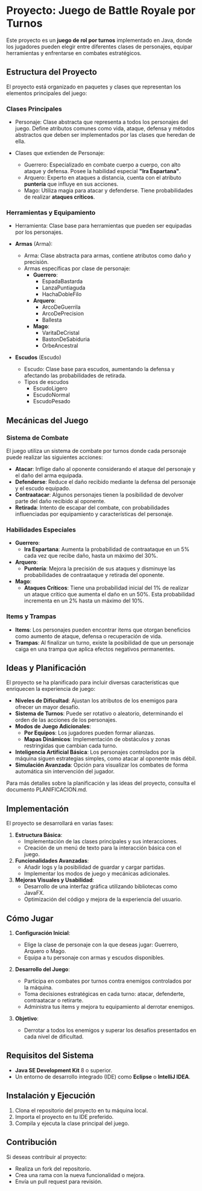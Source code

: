 # Proyecto: Juego de Battle Royale por Turnos

Este proyecto es un **juego de rol por turnos** implementado en Java, donde los jugadores pueden elegir entre diferentes clases de personajes, equipar herramientas y enfrentarse en combates estratégicos.

## Estructura del Proyecto

El proyecto está organizado en paquetes y clases que representan los elementos principales del juego:

### Clases Principales

- Personaje: Clase abstracta que representa a todos los personajes del juego. Define atributos comunes como vida, ataque, defensa y métodos abstractos que deben ser implementados por las clases que heredan de ella.

- Clases que extienden de Personaje:
  - Guerrero: Especializado en combate cuerpo a cuerpo, con alto ataque y defensa. Posee la habilidad especial **"Ira Espartana"**.
  - Arquero: Experto en ataques a distancia, cuenta con el atributo **puntería** que influye en sus acciones.
  - Mago: Utiliza magia para atacar y defenderse. Tiene probabilidades de realizar **ataques críticos**.

### Herramientas y Equipamiento

- Herramienta: Clase base para herramientas que pueden ser equipadas por los personajes.

- **Armas** (Arma):
  - Arma: Clase abstracta para armas, contiene atributos como daño y precisión.
  - Armas específicas por clase de personaje:
    - **Guerrero**:
      - EspadaBastarda
      - LanzaPuntiaguda
      - HachaDobleFilo
    - **Arquero**:
      - ArcoDeGuerrila
      - ArcoDePrecision
      - Ballesta
    - **Mago**:
      - VaritaDeCristal
      - BastonDeSabiduria
      - OrbeAncestral

- **Escudos** (Escudo)
  - Escudo: Clase base para escudos, aumentando la defensa y afectando las probabilidades de retirada.
  - Tipos de escudos
    - EscudoLigero
    - EscudoNormal
    - EscudoPesado

## Mecánicas del Juego

### Sistema de Combate

El juego utiliza un sistema de combate por turnos donde cada personaje puede realizar las siguientes acciones:

- **Atacar**: Inflige daño al oponente considerando el ataque del personaje y el daño del arma equipada.
- **Defenderse**: Reduce el daño recibido mediante la defensa del personaje y el escudo equipado.
- **Contraatacar**: Algunos personajes tienen la posibilidad de devolver parte del daño recibido al oponente.
- **Retirada**: Intento de escapar del combate, con probabilidades influenciadas por equipamiento y características del personaje.

### Habilidades Especiales

- **Guerrero**:
  - **Ira Espartana**: Aumenta la probabilidad de contraataque en un 5% cada vez que recibe daño, hasta un máximo del 30%.
- **Arquero**:
  - **Puntería**: Mejora la precisión de sus ataques y disminuye las probabilidades de contraataque y retirada del oponente.
- **Mago**:
  - **Ataques Críticos**: Tiene una probabilidad inicial del 1% de realizar un ataque crítico que aumenta el daño en un 50%. Esta probabilidad incrementa en un 2% hasta un máximo del 10%.

### Items y Trampas

- **Items**: Los personajes pueden encontrar items que otorgan beneficios como aumento de ataque, defensa o recuperación de vida.
- **Trampas**: Al finalizar un turno, existe la posibilidad de que un personaje caiga en una trampa que aplica efectos negativos permanentes.

## Ideas y Planificación

El proyecto se ha planificado para incluir diversas características que enriquecen la experiencia de juego:

- **Niveles de Dificultad**: Ajustan los atributos de los enemigos para ofrecer un mayor desafío.
- **Sistema de Turnos**: Puede ser rotativo o aleatorio, determinando el orden de las acciones de los personajes.
- **Modos de Juego Adicionales**:
  - **Por Equipos**: Los jugadores pueden formar alianzas.
  - **Mapas Dinámicos**: Implementación de obstáculos y zonas restringidas que cambian cada turno.
- **Inteligencia Artificial Básica**: Los personajes controlados por la máquina siguen estrategias simples, como atacar al oponente más débil.
- **Simulación Avanzada**: Opción para visualizar los combates de forma automática sin intervención del jugador.

Para más detalles sobre la planificación y las ideas del proyecto, consulta el documento PLANIFICACION.md.

## Implementación

El proyecto se desarrollará en varias fases:

1. **Estructura Básica**:
   - Implementación de las clases principales y sus interacciones.
   - Creación de un menú de texto para la interacción básica con el juego.
2. **Funcionalidades Avanzadas**:
   - Añadir logs y la posibilidad de guardar y cargar partidas.
   - Implementar los modos de juego y mecánicas adicionales.
3. **Mejoras Visuales y Usabilidad**:
   - Desarrollo de una interfaz gráfica utilizando bibliotecas como JavaFX.
   - Optimización del código y mejora de la experiencia del usuario.

## Cómo Jugar

1. **Configuración Inicial**:
   - Elige la clase de personaje con la que deseas jugar: Guerrero, Arquero o Mago.
   - Equipa a tu personaje con armas y escudos disponibles.

2. **Desarrollo del Juego**:
   - Participa en combates por turnos contra enemigos controlados por la máquina.
   - Toma decisiones estratégicas en cada turno: atacar, defenderte, contraatacar o retirarte.
   - Administra tus items y mejora tu equipamiento al derrotar enemigos.

3. **Objetivo**:
   - Derrotar a todos los enemigos y superar los desafíos presentados en cada nivel de dificultad.

## Requisitos del Sistema

- **Java SE Development Kit** 8 o superior.
- Un entorno de desarrollo integrado (IDE) como **Eclipse** o **IntelliJ IDEA**.

## Instalación y Ejecución

1. Clona el repositorio del proyecto en tu máquina local.
2. Importa el proyecto en tu IDE preferido.
3. Compila y ejecuta la clase principal del juego.

## Contribución

Si deseas contribuir al proyecto:

- Realiza un fork del repositorio.
- Crea una rama con la nueva funcionalidad o mejora.
- Envía un pull request para revisión.

